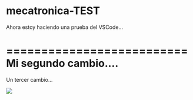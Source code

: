 # mecatronica-TEST
Ahora estoy haciendo una prueba del VSCode...

==========================
Mi segundo cambio....
==========================

Un tercer cambio...

![](https://github.com/ioana-pasca/mecatronica_bitacora/blob/main/L1%3A%20Github_y_VSCode/reto_2/Ejercicio2-img1.gif)
